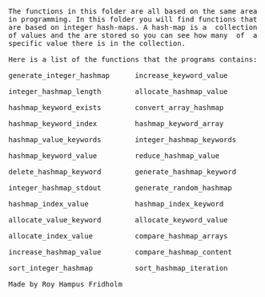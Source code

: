 
<pre>
The functions in this folder are all based on the same area
in programming. In this folder you will find functions that
are based on integer hash-maps. A hash-map is a  collection
of values and the are stored so you can see how many  of  a
specific value there is in the collection.

Here is a list of the functions that the programs contains:

generate_integer_hashmap      increase_keyword_value

integer_hashmap_length        allocate_hashmap_value

hashmap_keyword_exists        convert_array_hashmap

hashmap_keyword_index         hashmap_keyword_array

hashmap_value_keywords        integer_hashmap_keywords

hashmap_keyword_value         reduce_hashmap_value

delete_hashmap_keyword        generate_hashmap_keyword

integer_hashmap_stdout        generate_random_hashmap

hashmap_index_value           hashmap_index_keyword

allocate_value_keyword        allocate_keyword_value

allocate_index_value          compare_hashmap_arrays

increase_hashmap_value        compare_hashmap_content

sort_integer_hashmap          sort_hashmap_iteration

Made by Roy Hampus Fridholm
</pre>
